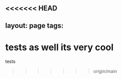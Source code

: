 <<<<<<< HEAD
---
layout: page
tags: 
---

tests as well its very cool
=======
tests
>>>>>>> origin/main
